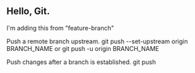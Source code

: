 ## Hello, Git.

I'm adding this from "feature-branch"


Push a remote branch upstream.
git push --set-upstream origin BRANCH_NAME
or 
git push -u origin BRANCH_NAME

Push changes after a branch is established.
git push


